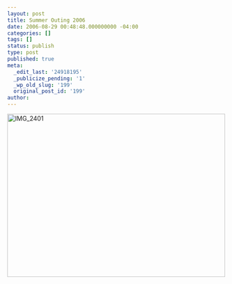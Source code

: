 ```yaml
---
layout: post
title: Summer Outing 2006
date: 2006-08-29 00:48:48.000000000 -04:00
categories: []
tags: []
status: publish
type: post
published: true
meta:
  _edit_last: '24918195'
  _publicize_pending: '1'
  _wp_old_slug: '199'
  original_post_id: '199'
author: 
---
```

<a href="http://www.flickr.com/photos/matthewsim/sets/72157594209516793/" title="IMG_2401 by Matthew Simoneau, on Flickr"><img src="http://farm1.staticflickr.com/65/196714750_54e1ffec72.jpg" width="500" height="375" alt="IMG_2401" /></a>

